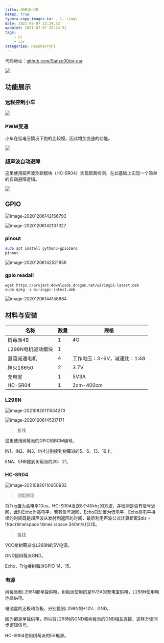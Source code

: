 ```yaml
---
title: 树莓派小车
katex: true
typora-copy-images-to: ..\..\img\
date: 2021-07-07 22:24:52
updated: 2021-07-07 22:24:52
tags:
	- pi
	- car
categories: RaspberryPi
---
```




<!-- more -->



代码地址：[github.com/Sanzo00/pi-car](https://github.com/Sanzo00/pi-car)

![](https://img.sanzo.top/img/pi/car.jpg)

## 功能展示

### 远程控制小车

![](https://img.sanzo.top/img/pi/remote-control-car.gif)







### PWM变速

小车在低电压情况下跑的比较慢，因此增加变速的功能。

![](https://img.sanzo.top/img/pi/pwm-speed-control.png)



### 超声波自动避障

这里使用超声波测距模块（HC-SR04）实现距离检测，在此基础上实现一个简单的自动避障逻辑。

![](https://img.sanzo.top/img/pi/auto-direction.gif)



## GPIO

![image-20201206142156793](https://img.sanzo.top/img/pi/image-20201206142156793.png)

![image-20201206142137327](https://img.sanzo.top/img/pi/image-20201206142137327.png)

### pinout

```bash
sudo apt install python3-gpiozero
pinout
```



![image-20201206142521859](https://img.sanzo.top/img/pi/image-20201206142521859.png)



### gpio readall

```
wget https://project-downloads.drogon.net/wiringpi-latest.deb
sudo dpkg -i wiringpi-latest.deb
```

![image-20201206144158864](https://img.sanzo.top/img/pi/image-20201206144158864.png)





## 材料与安装

| 名称              | 数量 | 规格                         |
| ----------------- | ---- | ---------------------------- |
| 树莓派4B          | 1    | 4G                           |
| L298N电机驱动模块 | 1    |                              |
| 直流减速电机      | 4    | 工作电压：3-6V，减速比：1:48 |
| 神火18650         | 2    | 3.7V                         |
| 充电宝            | 1    | 5V3A                         |
| HC-SR04           | 1    | 2cm-400cm                    |



### L298N

![image-20210820111534273](https://img.sanzo.top/img/pi/image-20210820111534273.png)

![image-20201206145217171](https://img.sanzo.top/img/pi/image-20201206145217171.png)

> 接线

这里使用树莓派的GPIO的BCM编号。 

IN1、IN2、IN3、IN4分别接到树莓派的5、6、13、19上。

ENA、ENB接到树莓派的20、21。



### HC-SR04

![image-20210820110650933](https://img.sanzo.top/img/pi/image-20210820110650933.png)

> 测距原理

将Trig置为高电平10us，HC-SR04发送8个40khz的方波，并检测是否有信号返回，此时Echo为高电平，若有信号返回，Echo自动置为低电平，Echo高电平持续的时间既是超声波从发射到返回的时间，最后利用声波公式计算距离$dis = \frac{time\space \times \space 340m/s}{2}$。



> 接线

VCC接树莓派或L298N的5V电源。

GND接树莓派GND。

Echo、Trig接树莓派GPIO 14、15。



### 电源

树莓派和L298N都单独供电，树莓派使用的是5V3A的充电宝供电，L298N使用电池盒供电。

电池盒的正极和负极，分别接到L298N的+12V、GND。

因为都是单独供电，所以将L298N的GND和树莓派的GND相互连接，这样方便同步逻辑信号。

HC-SR04使用树莓派的5V电源。



<!-- Q.E.D. -->